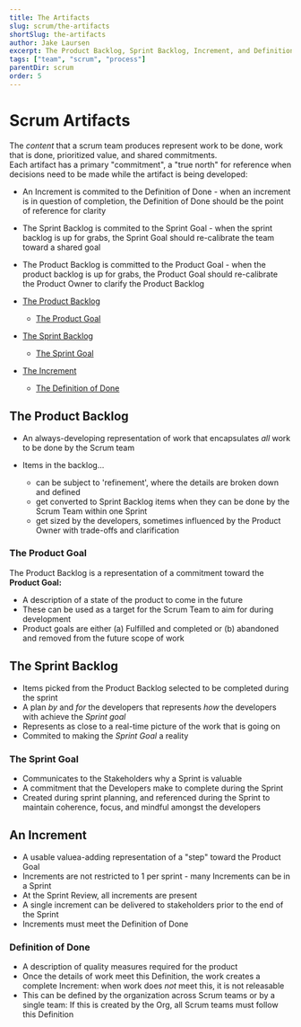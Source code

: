 ```yaml
---
title: The Artifacts
slug: scrum/the-artifacts
shortSlug: the-artifacts
author: Jake Laursen
excerpt: The Product Backlog, Sprint Backlog, Increment, and Definition of Done
tags: ["team", "scrum", "process"]
parentDir: scrum
order: 5
---
```


# Scrum Artifacts

The _content_ that a scrum team produces represent work to be done, work that is done, prioritized value, and shared commitments.  
Each artifact has a primary "commitment", a "true north" for reference when decisions need to be made while the artifact is being developed:

- An Increment is commited to the Definition of Done - when an increment is in question of completion, the Definition of Done should be the point of reference for clarity
- The Sprint Backlog is commited to the Sprint Goal - when the sprint backlog is up for grabs, the Sprint Goal should re-calibrate the team toward a shared goal
- The Product Backlog is committed to the Product Goal - when the product backlog is up for grabs, the Product Goal should re-calibrate the Product Owner to clarify the Product Backlog

- [The Product Backlog](#the-product-backlog)
  - [The Product Goal](#the-product-goal)
- [The Sprint Backlog](#the-sprint-backlog)
  - [The Sprint Goal](#the-sprint-goal)
- [The Increment](#an-increment)
  - [The Definition of Done](#definition-of-done)

## The Product Backlog

- An always-developing representation of work that encapsulates _all_ work to be done by the Scrum team
- Items in the backlog...

  - can be subject to 'refinement', where the details are broken down and defined
  - get converted to Sprint Backlog items when they can be done by the Scrum Team within one Sprint
  - get sized by the developers, sometimes influenced by the Product Owner with trade-offs and clarification

### The Product Goal

The Product Backlog is a representation of a commitment toward the **Product Goal:**

- A description of a state of the product to come in the future
- These can be used as a target for the Scrum Team to aim for during development
- Product goals are either (a) Fulfilled and completed or (b) abandoned and removed from the future scope of work

## The Sprint Backlog

- Items picked from the Product Backlog selected to be completed during the sprint
- A plan _by_ and _for_ the developers that represents _how_ the developers with achieve the _Sprint goal_
- Represents as close to a real-time picture of the work that is going on
- Commited to making the _Sprint Goal_ a reality

### The Sprint Goal

- Communicates to the Stakeholders why a Sprint is valuable
- A commitment that the Developers make to complete during the Sprint
- Created during sprint planning, and referenced during the Sprint to maintain coherence, focus, and mindful amongst the developers

## An Increment

- A usable valuea-adding representation of a "step" toward the Product Goal
- Increments are not restricted to 1 per sprint - many Increments can be in a Sprint
- At the Sprint Review, all increments are present
- A single increment can be delivered to stakeholders prior to the end of the Sprint
- Increments must meet the Definition of Done

### Definition of Done

- A description of quality measures required for the product
- Once the details of work meet this Definition, the work creates a complete Increment: when work does _not_ meet this, it is not releasable
- This can be defined by the organization across Scrum teams or by a single team: If this is created by the Org, all Scrum teams must follow this Definition